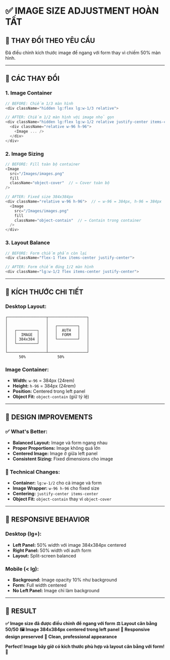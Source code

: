 # ✅ IMAGE SIZE ADJUSTMENT HOÀN TẤT

## 🎯 **THAY ĐỔI THEO YÊU CẦU**

Đã điều chỉnh kích thước image để ngang với form thay vì chiếm 50% màn hình.

---

## 🔄 **CÁC THAY ĐỔI**

### **1. Image Container**
```typescript
// BEFORE: Chiếm 1/3 màn hình
<div className="hidden lg:flex lg:w-1/3 relative">

// AFTER: Chiếm 1/2 màn hình với image nhỏ gọn
<div className="hidden lg:flex lg:w-1/2 relative justify-center items-center">
  <div className="relative w-96 h-96">
    <Image ... />
  </div>
</div>
```

### **2. Image Sizing**
```typescript
// BEFORE: Fill toàn bộ container
<Image
  src="/Images/images.png"
  fill
  className="object-cover"  // ← Cover toàn bộ
/>

// AFTER: Fixed size 384x384px
<div className="relative w-96 h-96">  // ← w-96 = 384px, h-96 = 384px
  <Image
    src="/Images/images.png"
    fill
    className="object-contain"  // ← Contain trong container
  />
</div>
```

### **3. Layout Balance**
```typescript
// BEFORE: Form chiếm phần còn lại
<div className="flex-1 flex items-center justify-center">

// AFTER: Form chiếm đúng 1/2 màn hình
<div className="lg:w-1/2 flex items-center justify-center">
```

---

## 📐 **KÍCH THƯỚC CHI TIẾT**

### **Desktop Layout:**
```
┌─────────────────┬─────────────────┐
│                 │                 │
│                 │   ┌─────────┐   │
│   ┌─────────┐   │   │  AUTH   │   │
│   │  IMAGE  │   │   │  FORM   │   │
│   │ 384x384 │   │   └─────────┘   │
│   └─────────┘   │                 │
│                 │                 │
└─────────────────┴─────────────────┘
      50%              50%
```

### **Image Container:**
- **Width:** `w-96` = 384px (24rem)
- **Height:** `h-96` = 384px (24rem)
- **Position:** Centered trong left panel
- **Object Fit:** `object-contain` (giữ tỷ lệ)

---

## 🎨 **DESIGN IMPROVEMENTS**

### **✅ What's Better:**
- **Balanced Layout:** Image và form ngang nhau
- **Proper Proportions:** Image không quá lớn
- **Centered Image:** Image ở giữa left panel
- **Consistent Sizing:** Fixed dimensions cho image

### **🔧 Technical Changes:**
- **Container:** `lg:w-1/2` cho cả image và form
- **Image Wrapper:** `w-96 h-96` cho fixed size
- **Centering:** `justify-center items-center`
- **Object Fit:** `object-contain` thay vì `object-cover`

---

## 📱 **RESPONSIVE BEHAVIOR**

### **Desktop (lg+):**
- **Left Panel:** 50% width với image 384x384px centered
- **Right Panel:** 50% width với auth form
- **Layout:** Split-screen balanced

### **Mobile (< lg):**
- **Background:** Image opacity 10% như background
- **Form:** Full width centered
- **No Left Panel:** Image chỉ làm background

---

## 🎯 **RESULT**

**✅ Image size đã được điều chỉnh để ngang với form**
**⚖️ Layout cân bằng 50/50**
**🖼️ Image 384x384px centered trong left panel**
**📱 Responsive design preserved**
**🎨 Clean, professional appearance**

**Perfect! Image bây giờ có kích thước phù hợp và layout cân bằng với form! 🎉**
